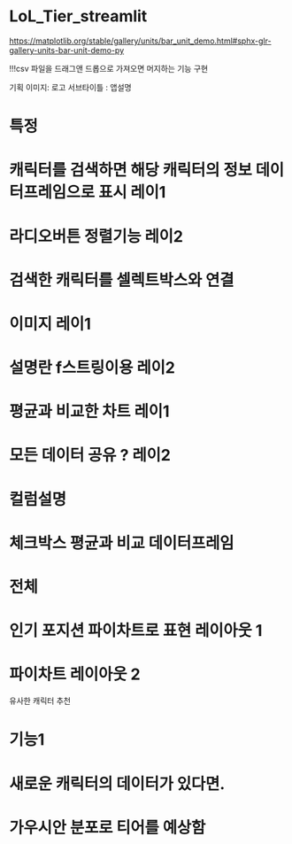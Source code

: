 # LoL_Tier_streamlit

https://matplotlib.org/stable/gallery/units/bar_unit_demo.html#sphx-glr-gallery-units-bar-unit-demo-py


!!!csv 파일을 드래그앤 드롭으로 가져오면 머지하는 기능 구현

기획
이미지: 로고 
서브타이틀 : 앱설명

# 특정
# 캐릭터를 검색하면 해당 캐릭터의 정보 데이터프레임으로 표시 레이1
# 라디오버튼 정렬기능 레이2

# 검색한 캐릭터를 셀렉트박스와 연결

# 이미지 레이1
# 설명란 f스트링이용 레이2

# 평균과 비교한 차트 레이1
# 모든 데이터 공유 ? 레이2

# 컬럼설명
 
# 체크박스 평균과 비교 데이터프레임

# 전체
# 인기 포지션 파이차트로 표현 레이아웃 1
# 파이차트 레이아웃 2

유사한 캐릭터 추천

# 기능1
# 새로운 캐릭터의 데이터가 있다면.
# 가우시안 분포로 티어를 예상함




